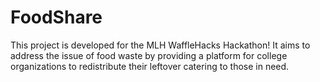 # FoodShare

This project is developed for the MLH WaffleHacks Hackathon! It aims to address the issue of food waste by providing a platform for college organizations to redistribute their leftover catering to those in need.

